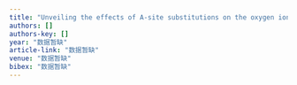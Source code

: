 ```yaml
---
title: "Unveiling the effects of A-site substitutions on the oxygen ion migration in A 2− x A′ x NiO 4+ δ by first principles calculations"
authors: []
authors-key: []
year: "数据暂缺"
article-link: "数据暂缺"
venue: "数据暂缺"
bibex: "数据暂缺"
---
```


